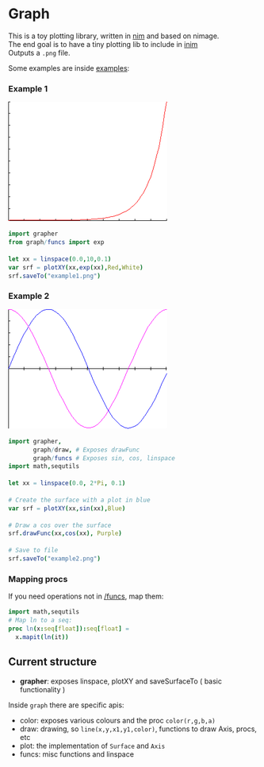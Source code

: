 Graph
=====

This is a toy plotting library, written in [nim](http://nim-lang.org) and based on nimage.  
The end goal is to have a tiny plotting lib to include in [inim](https://github.com/stisa/INim)  
Outputs a `.png` file.
  
Some examples are inside [examples](examples):

### Example 1
![lines](examples/example1.png)
```nim
import grapher
from graph/funcs import exp

let xx = linspace(0.0,10,0.1)
var srf = plotXY(xx,exp(xx),Red,White)
srf.saveTo("example1.png")
```

### Example 2

![sines](examples/example2.png)
```nim
import grapher, 
       graph/draw, # Exposes drawFunc
       graph/funcs # Exposes sin, cos, linspace
import math,sequtils

let xx = linspace(0.0, 2*Pi, 0.1) 

# Create the surface with a plot in blue
var srf = plotXY(xx,sin(xx),Blue)

# Draw a cos over the surface
srf.drawFunc(xx,cos(xx), Purple)

# Save to file
srf.saveTo("example2.png")
```

### Mapping procs
If you need operations not in [/funcs](), map them:
```nim
import math,sequtils
# Map ln to a seq:
proc ln(x:seq[float]):seq[float] =
  x.mapit(ln(it))
```

## Current structure
- **grapher**: exposes linspace, plotXY and saveSurfaceTo ( basic functionality )

Inside `graph` there are specific apis:
- color: exposes various colours and the proc `color(r,g,b,a)`
- draw: drawing, so `line(x,y,x1,y1,color)`, functions to draw Axis, procs, etc
- plot: the implementation of `Surface` and `Axis`
- funcs: misc functions and linspace

